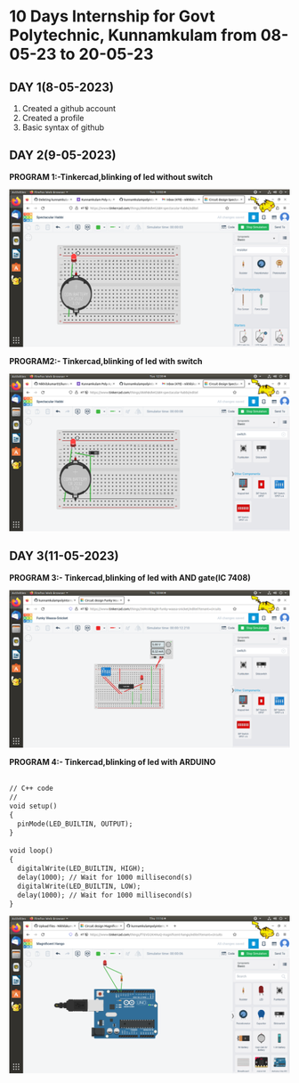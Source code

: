 # 10 Days Internship for Govt Polytechnic, Kunnamkulam from 08-05-23 to 20-05-23

## DAY 1(8-05-2023)
1. Created a github account
2. Created a profile 
3. Basic syntax of github


## DAY 2(9-05-2023)

 **PROGRAM 1:-Tinkercad,blinking of led without switch**
 
![no image](https://github.com/Nikhilskumar03/kunnamkulampolyintern/blob/main/image/Screenshot%20from%202023-05-09%2013-03-54.png)

**PROGRAM2:- Tinkercad,blinking of led with switch**

![no image](https://github.com/Nikhilskumar03/kunnamkulampolyintern/blob/main/image/Screenshot%20from%202023-05-09%2012-39-49.png)


## DAY 3(11-05-2023)

**PROGRAM 3:- Tinkercad,blinking of led with AND gate(IC 7408)**

![no image](https://github.com/Nikhilskumar03/kunnamkulampolyintern/blob/main/image/Screenshot%20from%202023-05-11%2010-44-29.png)


**PROGRAM 4:- Tinkercad,blinking of led with ARDUINO**

```

// C++ code
//
void setup()
{
  pinMode(LED_BUILTIN, OUTPUT);
}

void loop()
{
  digitalWrite(LED_BUILTIN, HIGH);
  delay(1000); // Wait for 1000 millisecond(s)
  digitalWrite(LED_BUILTIN, LOW);
  delay(1000); // Wait for 1000 millisecond(s)
}
```

![no image](https://github.com/Nikhilskumar03/kunnamkulampolyintern/blob/main/image/Screenshot%20from%202023-05-11%2011-16-02.png)









